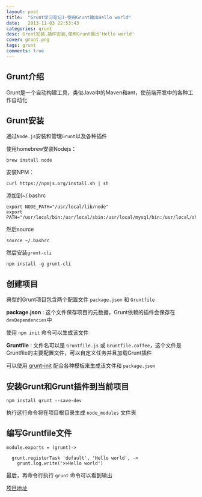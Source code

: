 ```yaml
---
layout: post
title:  "Grunt学习笔记1-使用Grunt输出Hello world"
date:   2013-11-03 22:53:43
categories: grunt
desc: Grunt安装,插件安装,使用Grunt输出'Hello world'
cover: grunt.png
tags: grunt
comments: true
---
```


<!-- ![Grunt](http://gruntjs.com/img/grunt-logo.svg) -->

## Grunt介绍

Grunt是一个自动构建工具，类似Java中的Maven和ant，使前端开发中的各种工作自动化

## Grunt安装

通过`Node.js`安装和管理`Grunt`以及各种插件

使用homebrew安装Nodejs：
 
	brew install node
	
安装NPM：

	curl https://npmjs.org/install.sh | sh 

添加到~/.bashrc

	export NODE_PATH="/usr/local/lib/node"
	export PATH="/usr/local/bin:/usr/local/sbin:/usr/local/mysql/bin:/usr/local/share/npm/bin:$PATH"

然后source

	source ~/.bashrc

然后安装`grunt-cli`

	npm install -g grunt-cli
	
	
## 创建项目

典型的Grunt项目包含两个配置文件 `package.json` 和 `Gruntfile`

**package.json** : 这个文件保存项目的元数据，Grunt依赖的插件会保存在`devDependencies`中

使用 `npm init` 命令可以生成该文件


**Gruntfile** : 文件名可以是 `Gruntfile.js` 或 `Gruntfile.coffee`，这个文件是Gruntfile的主要配置文件，可以自定义任务并且加载Grunt插件

可以使用 [grunt-init](http://gruntjs.com/project-scaffolding) 配合各种模板来生成该文件和 `package.json`

## 安装Grunt和Grunt插件到当前项目

	npm install grunt --save-dev

执行这行命令将在项目根目录生成 `node_modules` 文件夹

## 编写Gruntfile文件

	module.exports = (grunt)->
	
	  grunt.registerTask 'default', 'Hello world', ->
	    grunt.log.write('>>Hello world')
	    
最后，再命令行执行 `grunt` 命令可以看到输出

[项目地址](https://github.com/JuoCode/grunt-hello-world)
